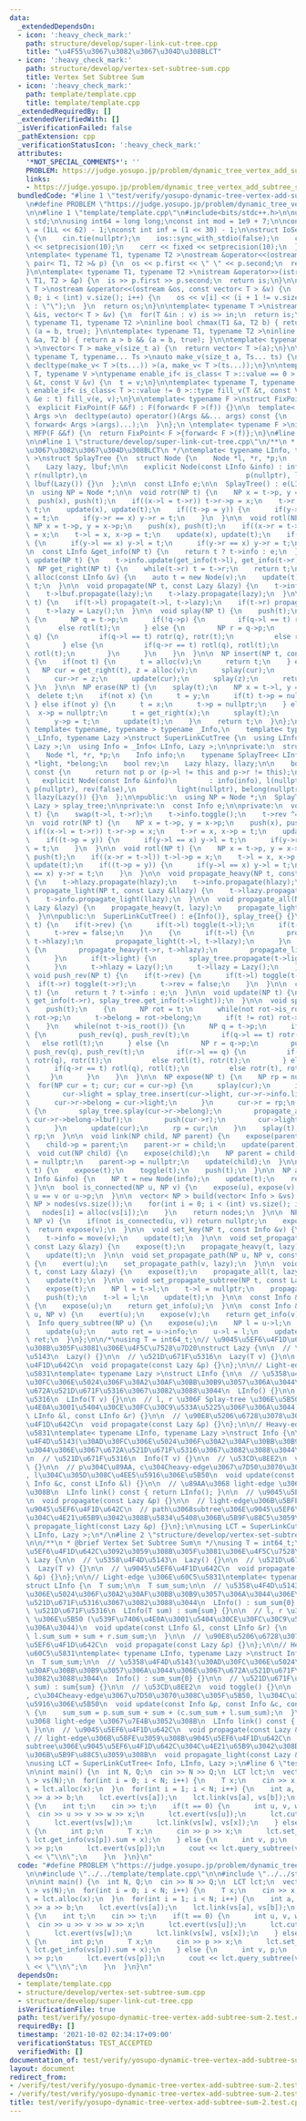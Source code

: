 ```yaml
---
data:
  _extendedDependsOn:
  - icon: ':heavy_check_mark:'
    path: structure/develop/super-link-cut-tree.cpp
    title: "\u4F55\u3067\u3082\u3067\u304D\u308BLCT"
  - icon: ':heavy_check_mark:'
    path: structure/develop/vertex-set-subtree-sum.cpp
    title: Vertex Set Subtree Sum
  - icon: ':heavy_check_mark:'
    path: template/template.cpp
    title: template/template.cpp
  _extendedRequiredBy: []
  _extendedVerifiedWith: []
  _isVerificationFailed: false
  _pathExtension: cpp
  _verificationStatusIcon: ':heavy_check_mark:'
  attributes:
    '*NOT_SPECIAL_COMMENTS*': ''
    PROBLEM: https://judge.yosupo.jp/problem/dynamic_tree_vertex_add_subtree_sum
    links:
    - https://judge.yosupo.jp/problem/dynamic_tree_vertex_add_subtree_sum
  bundledCode: "#line 1 \"test/verify/yosupo-dynamic-tree-vertex-add-subtree-sum-2.test.cpp\"\
    \n#define PROBLEM \"https://judge.yosupo.jp/problem/dynamic_tree_vertex_add_subtree_sum\"\
    \n\n#line 1 \"template/template.cpp\"\n#include<bits/stdc++.h>\n\nusing namespace\
    \ std;\n\nusing int64 = long long;\nconst int mod = 1e9 + 7;\n\nconst int64 infll\
    \ = (1LL << 62) - 1;\nconst int inf = (1 << 30) - 1;\n\nstruct IoSetup {\n  IoSetup()\
    \ {\n    cin.tie(nullptr);\n    ios::sync_with_stdio(false);\n    cout << fixed\
    \ << setprecision(10);\n    cerr << fixed << setprecision(10);\n  }\n} iosetup;\n\
    \ntemplate< typename T1, typename T2 >\nostream &operator<<(ostream &os, const\
    \ pair< T1, T2 >& p) {\n  os << p.first << \" \" << p.second;\n  return os;\n\
    }\n\ntemplate< typename T1, typename T2 >\nistream &operator>>(istream &is, pair<\
    \ T1, T2 > &p) {\n  is >> p.first >> p.second;\n  return is;\n}\n\ntemplate< typename\
    \ T >\nostream &operator<<(ostream &os, const vector< T > &v) {\n  for(int i =\
    \ 0; i < (int) v.size(); i++) {\n    os << v[i] << (i + 1 != v.size() ? \" \"\
    \ : \"\");\n  }\n  return os;\n}\n\ntemplate< typename T >\nistream &operator>>(istream\
    \ &is, vector< T > &v) {\n  for(T &in : v) is >> in;\n  return is;\n}\n\ntemplate<\
    \ typename T1, typename T2 >\ninline bool chmax(T1 &a, T2 b) { return a < b &&\
    \ (a = b, true); }\n\ntemplate< typename T1, typename T2 >\ninline bool chmin(T1\
    \ &a, T2 b) { return a > b && (a = b, true); }\n\ntemplate< typename T = int64\
    \ >\nvector< T > make_v(size_t a) {\n  return vector< T >(a);\n}\n\ntemplate<\
    \ typename T, typename... Ts >\nauto make_v(size_t a, Ts... ts) {\n  return vector<\
    \ decltype(make_v< T >(ts...)) >(a, make_v< T >(ts...));\n}\n\ntemplate< typename\
    \ T, typename V >\ntypename enable_if< is_class< T >::value == 0 >::type fill_v(T\
    \ &t, const V &v) {\n  t = v;\n}\n\ntemplate< typename T, typename V >\ntypename\
    \ enable_if< is_class< T >::value != 0 >::type fill_v(T &t, const V &v) {\n  for(auto\
    \ &e : t) fill_v(e, v);\n}\n\ntemplate< typename F >\nstruct FixPoint : F {\n\
    \  explicit FixPoint(F &&f) : F(forward< F >(f)) {}\n\n  template< typename...\
    \ Args >\n  decltype(auto) operator()(Args &&... args) const {\n    return F::operator()(*this,\
    \ forward< Args >(args)...);\n  }\n};\n \ntemplate< typename F >\ninline decltype(auto)\
    \ MFP(F &&f) {\n  return FixPoint< F >{forward< F >(f)};\n}\n#line 4 \"test/verify/yosupo-dynamic-tree-vertex-add-subtree-sum-2.test.cpp\"\
    \n\n#line 1 \"structure/develop/super-link-cut-tree.cpp\"\n/**\n * @brief \u4F55\
    \u3067\u3082\u3067\u304D\u308BLCT\n */\ntemplate< typename LInfo, typename Lazy\
    \ >\nstruct SplayTree {\n  struct Node {\n    Node *l, *r, *p;\n    LInfo info;\n\
    \    Lazy lazy, lbuf;\n\n    explicit Node(const LInfo &info) : info(info), l(nullptr),\
    \ r(nullptr),\n                                       p(nullptr), lazy(Lazy()),\
    \ lbuf(Lazy()) {}\n  };\n\n  const LInfo e;\n\n  SplayTree() : e(LInfo()) {}\n\
    \n  using NP = Node *;\n\n  void rotr(NP t) {\n    NP x = t->p, y = x->p;\n  \
    \  push(x), push(t);\n    if((x->l = t->r)) t->r->p = x;\n    t->r = x, x->p =\
    \ t;\n    update(x), update(t);\n    if((t->p = y)) {\n      if(y->l == x) y->l\
    \ = t;\n      if(y->r == x) y->r = t;\n    }\n  }\n\n  void rotl(NP t) {\n   \
    \ NP x = t->p, y = x->p;\n    push(x), push(t);\n    if((x->r = t->l)) t->l->p\
    \ = x;\n    t->l = x, x->p = t;\n    update(x), update(t);\n    if((t->p = y))\
    \ {\n      if(y->l == x) y->l = t;\n      if(y->r == x) y->r = t;\n    }\n  }\n\
    \n  const LInfo &get_info(NP t) {\n    return t ? t->info : e;\n  }\n\n  void\
    \ update(NP t) {\n    t->info.update(get_info(t->l), get_info(t->r));\n  }\n\n\
    \  NP get_right(NP t) {\n    while(t->r) t = t->r;\n    return t;\n  }\n\n  NP\
    \ alloc(const LInfo &v) {\n    auto t = new Node(v);\n    update(t);\n    return\
    \ t;\n  }\n\n  void propagate(NP t, const Lazy &lazy) {\n    t->info.propagate(lazy);\n\
    \    t->lbuf.propagate(lazy);\n    t->lazy.propagate(lazy);\n  }\n\n  void push(NP\
    \ t) {\n    if(t->l) propagate(t->l, t->lazy);\n    if(t->r) propagate(t->r, t->lazy);\n\
    \    t->lazy = Lazy();\n  }\n\n  void splay(NP t) {\n    push(t);\n    while(t->p)\
    \ {\n      NP q = t->p;\n      if(!q->p) {\n        if(q->l == t) rotr(t);\n \
    \       else rotl(t);\n      } else {\n        NP r = q->p;\n        if(r->l ==\
    \ q) {\n          if(q->l == t) rotr(q), rotr(t);\n          else rotl(t), rotr(t);\n\
    \        } else {\n          if(q->r == t) rotl(q), rotl(t);\n          else rotr(t),\
    \ rotl(t);\n        }\n      }\n    }\n  }\n\n  NP insert(NP t, const LInfo &v)\
    \ {\n    if(not t) {\n      t = alloc(v);\n      return t;\n    } else {\n   \
    \   NP cur = get_right(t), z = alloc(v);\n      splay(cur);\n      z->p = cur;\n\
    \      cur->r = z;\n      update(cur);\n      splay(z);\n      return z;\n   \
    \ }\n  }\n\n  NP erase(NP t) {\n    splay(t);\n    NP x = t->l, y = t->r;\n  \
    \  delete t;\n    if(not x) {\n      t = y;\n      if(t) t->p = nullptr;\n   \
    \ } else if(not y) {\n      t = x;\n      t->p = nullptr;\n    } else {\n    \
    \  x->p = nullptr;\n      t = get_right(x);\n      splay(t);\n      t->r = y;\n\
    \      y->p = t;\n      update(t);\n    }\n    return t;\n  }\n};\n\ntemplate<\
    \ template< typename, typename > typename _Info,\n    template< typename > typename\
    \ _LInfo, typename Lazy >\nstruct SuperLinkCutTree {\n  using LInfo = _LInfo<\
    \ Lazy >;\n  using Info = _Info< LInfo, Lazy >;\n\nprivate:\n  struct Node {\n\
    \    Node *l, *r, *p;\n    Info info;\n    typename SplayTree< LInfo, Lazy >::Node\
    \ *light, *belong;\n    bool rev;\n    Lazy hlazy, llazy;\n\n    bool is_root()\
    \ const {\n      return not p or (p->l != this and p->r != this);\n    }\n\n \
    \   explicit Node(const Info &info)\n        : info(info), l(nullptr), r(nullptr),\
    \ p(nullptr), rev(false),\n          light(nullptr), belong(nullptr), hlazy(Lazy()),\
    \ llazy(Lazy()) {}\n  };\n\npublic:\n  using NP = Node *;\n  SplayTree< LInfo,\
    \ Lazy > splay_tree;\n\nprivate:\n  const Info e;\n\nprivate:\n  void toggle(NP\
    \ t) {\n    swap(t->l, t->r);\n    t->info.toggle();\n    t->rev ^= true;\n  }\n\
    \n  void rotr(NP t) {\n    NP x = t->p, y = x->p;\n    push(x), push(t);\n   \
    \ if((x->l = t->r)) t->r->p = x;\n    t->r = x, x->p = t;\n    update(x), update(t);\n\
    \    if((t->p = y)) {\n      if(y->l == x) y->l = t;\n      if(y->r == x) y->r\
    \ = t;\n    }\n  }\n\n  void rotl(NP t) {\n    NP x = t->p, y = x->p;\n    push(x),\
    \ push(t);\n    if((x->r = t->l)) t->l->p = x;\n    t->l = x, x->p = t;\n    update(x),\
    \ update(t);\n    if((t->p = y)) {\n      if(y->l == x) y->l = t;\n      if(y->r\
    \ == x) y->r = t;\n    }\n  }\n\n  void propagate_heavy(NP t, const Lazy &hlazy)\
    \ {\n    t->hlazy.propagate(hlazy);\n    t->info.propagate(hlazy);\n  }\n\n  void\
    \ propagate_light(NP t, const Lazy &llazy) {\n    t->llazy.propagate(llazy);\n\
    \    t->info.propagate_light(llazy);\n  }\n\n  void propagate_all(NP t, const\
    \ Lazy &lazy) {\n    propagate_heavy(t, lazy);\n    propagate_light(t, lazy);\n\
    \  }\n\npublic:\n  SuperLinkCutTree() : e{Info()}, splay_tree{} {}\n\n  void push(NP\
    \ t) {\n    if(t->rev) {\n      if(t->l) toggle(t->l);\n      if(t->r) toggle(t->r);\n\
    \      t->rev = false;\n    }\n    {\n      if(t->l) {\n        propagate_heavy(t->l,\
    \ t->hlazy);\n        propagate_light(t->l, t->llazy);\n      }\n      if(t->r)\
    \ {\n        propagate_heavy(t->r, t->hlazy);\n        propagate_light(t->r, t->llazy);\n\
    \      }\n      if(t->light) {\n        splay_tree.propagate(t->light, t->llazy);\n\
    \      }\n      t->hlazy = Lazy();\n      t->llazy = Lazy();\n    }\n  }\n\n \
    \ void push_rev(NP t) {\n    if(t->rev) {\n      if(t->l) toggle(t->l);\n    \
    \  if(t->r) toggle(t->r);\n      t->rev = false;\n    }\n  }\n\n  const Info &get_info(NP\
    \ t) {\n    return t ? t->info : e;\n  }\n\n  void update(NP t) {\n    t->info.update(get_info(t->l),\
    \ get_info(t->r), splay_tree.get_info(t->light));\n  }\n\n  void splay(NP t) {\n\
    \    push(t);\n    {\n      NP rot = t;\n      while(not rot->is_root()) rot =\
    \ rot->p;\n      t->belong = rot->belong;\n      if(t != rot) rot->belong = nullptr;\n\
    \    }\n    while(not t->is_root()) {\n      NP q = t->p;\n      if(q->is_root())\
    \ {\n        push_rev(q), push_rev(t);\n        if(q->l == t) rotr(t);\n     \
    \   else rotl(t);\n      } else {\n        NP r = q->p;\n        push_rev(r),\
    \ push_rev(q), push_rev(t);\n        if(r->l == q) {\n          if(q->l == t)\
    \ rotr(q), rotr(t);\n          else rotl(t), rotr(t);\n        } else {\n    \
    \      if(q->r == t) rotl(q), rotl(t);\n          else rotr(t), rotl(t);\n   \
    \     }\n      }\n    }\n  }\n\n  NP expose(NP t) {\n    NP rp = nullptr;\n  \
    \  for(NP cur = t; cur; cur = cur->p) {\n      splay(cur);\n      if(cur->r) {\n\
    \        cur->light = splay_tree.insert(cur->light, cur->r->info.link());\n  \
    \      cur->r->belong = cur->light;\n      }\n      cur->r = rp;\n      if(cur->r)\
    \ {\n        splay_tree.splay(cur->r->belong);\n        propagate_all(cur->r,\
    \ cur->r->belong->lbuf);\n        push(cur->r);\n        cur->light = splay_tree.erase(cur->r->belong);\n\
    \      }\n      update(cur);\n      rp = cur;\n    }\n    splay(t);\n    return\
    \ rp;\n  }\n\n  void link(NP child, NP parent) {\n    expose(parent);\n    expose(child);\n\
    \    child->p = parent;\n    parent->r = child;\n    update(parent);\n  }\n\n\
    \  void cut(NP child) {\n    expose(child);\n    NP parent = child->l;\n    child->l\
    \ = nullptr;\n    parent->p = nullptr;\n    update(child);\n  }\n\n  void evert(NP\
    \ t) {\n    expose(t);\n    toggle(t);\n    push(t);\n  }\n\n  NP alloc(const\
    \ Info &info) {\n    NP t = new Node(info);\n    update(t);\n    return t;\n \
    \ }\n\n  bool is_connected(NP u, NP v) {\n    expose(u), expose(v);\n    return\
    \ u == v or u->p;\n  }\n\n  vector< NP > build(vector< Info > &vs) {\n    vector<\
    \ NP > nodes(vs.size());\n    for(int i = 0; i < (int) vs.size(); i++) {\n   \
    \   nodes[i] = alloc(vs[i]);\n    }\n    return nodes;\n  }\n\n  NP lca(NP u,\
    \ NP v) {\n    if(not is_connected(u, v)) return nullptr;\n    expose(u);\n  \
    \  return expose(v);\n  }\n\n  void set_key(NP t, const Info &v) {\n    expose(t);\n\
    \    t->info = move(v);\n    update(t);\n  }\n\n  void set_propagate_path(NP t,\
    \ const Lazy &lazy) {\n    expose(t);\n    propagate_heavy(t, lazy);\n    push(t);\n\
    \    update(t);\n  }\n\n  void set_propagate_path(NP u, NP v, const Lazy &lazy)\
    \ {\n    evert(u);\n    set_propagate_path(v, lazy);\n  }\n\n  void set_propagate_all(NP\
    \ t, const Lazy &lazy) {\n    expose(t);\n    propagate_all(t, lazy);\n    push(t);\n\
    \    update(t);\n  }\n\n  void set_propagate_subtree(NP t, const Lazy &lazy) {\n\
    \    expose(t);\n    NP l = t->l;\n    t->l = nullptr;\n    propagate_all(t, lazy);\n\
    \    push(t);\n    t->l = l;\n    update(t);\n  }\n\n  const Info &query(NP u)\
    \ {\n    expose(u);\n    return get_info(u);\n  }\n\n  const Info &query_path(NP\
    \ u, NP v) {\n    evert(u);\n    expose(v);\n    return get_info(v);\n  }\n\n\
    \  Info query_subtree(NP u) {\n    expose(u);\n    NP l = u->l;\n    u->l = nullptr;\n\
    \    update(u);\n    auto ret = u->info;\n    u->l = l;\n    update(u);\n    return\
    \ ret;\n  }\n};\n\n/*\nusing T = int64_t;\n// \u9045\u5EF6\u4F1D\u642C\u3092\u3059\
    \u308B\u305F\u3081\u306E\u4F5C\u7528\u7D20\nstruct Lazy {\n\n  // \u5358\u4F4D\
    \u5143\n  Lazy() {}\n\n  // \u521D\u671F\u5316\n  Lazy(T v) {}\n\n  // \u9045\u5EF6\
    \u4F1D\u642C\n  void propagate(const Lazy &p) {}\n};\n\n// Light-edge \u306E\u60C5\
    \u5831\ntemplate< typename Lazy >\nstruct LInfo {\n\n  // \u5358\u4F4D\u5143(\u30AD\
    \u30FC\u306E\u5024\u306F\u30A2\u30AF\u30BB\u30B9\u3057\u306A\u3044\u306E\u3067\
    \u672A\u521D\u671F\u5316\u3067\u3082\u3088\u3044\n  LInfo() {}\n\n  // \u521D\u671F\
    \u5316\n  LInfo(T v) {}\n\n  // l, r \u306F Splay-tree \u306E\u5B50 (\u539F\u7406\
    \u4E0A\u3001\u5404\u30CE\u30FC\u30C9\u533A\u5225\u306F\u306A\u3044)\n  void update(const\
    \ LInfo &l, const LInfo &r) {}\n\n  // \u90E8\u5206\u6728\u3078\u306E\u9045\u5EF6\
    \u4F1D\u642C\n  void propagate(const Lazy &p) {}\n};\n\n// Heavy-edge \u306E\u60C5\
    \u5831\ntemplate< typename LInfo, typename Lazy >\nstruct Info {\n\n  // \u5358\
    \u4F4D\u5143(\u30AD\u30FC\u306E\u5024\u306F\u30A2\u30AF\u30BB\u30B9\u3057\u306A\
    \u3044\u306E\u3067\u672A\u521D\u671F\u5316\u3067\u3082\u3088\u3044\n  Info() {}\n\
    \n  // \u521D\u671F\u5316\n  Info(T v) {}\n\n  // \u53CD\u8EE2\n  void toggle()\
    \ {}\n\n  // p\u304C\u89AA, c\u304Cheavy-edge\u3067\u7D50\u3070\u308C\u305F\u5B50\
    , l\u304C\u305D\u308C\u4EE5\u5916\u306E\u5B50\n  void update(const Info &p, const\
    \ Info &c, const LInfo &l) {}\n\n  // \u89AA\u3068 light-edge \u3067\u7E4B\u3052\
    \u308B\n  LInfo link() const { return LInfo(); }\n\n  // \u9045\u5EF6\u4F1D\u642C\
    \n  void propagate(const Lazy &p) {}\n\n  // light-edge\u306B\u5BFE\u3059\u308B\
    \u9045\u5EF6\u4F1D\u642C\n  // path\u3068subtree\u306E\u9045\u5EF6\u4F1D\u642C\
    \u304C\u4E21\u65B9\u3042\u308B\u5834\u5408\u306B\u5B9F\u88C5\u3059\u308B\n  void\
    \ propagate_light(const Lazy &p) {}\n};\n\nusing LCT = SuperLinkCutTree< Info,\
    \ LInfo, Lazy >;\n*/\n#line 2 \"structure/develop/vertex-set-subtree-sum.cpp\"\
    \n\n/**\n * @brief Vertex Set Subtree Sum\n */\nusing T = int64_t;\n\n// \u9045\
    \u5EF6\u4F1D\u642C\u3092\u3059\u308B\u305F\u3081\u306E\u4F5C\u7528\u7D20\nstruct\
    \ Lazy {\n\n  // \u5358\u4F4D\u5143\n  Lazy() {}\n\n  // \u521D\u671F\u5316\n\
    \  Lazy(T v) {}\n\n  // \u9045\u5EF6\u4F1D\u642C\n  void propagate(const Lazy\
    \ &p) {}\n};\n\n// Light-edge \u306E\u60C5\u5831\ntemplate< typename Lazy >\n\
    struct LInfo {\n  T sum;\n\n  T sum_sum;\n\n  // \u5358\u4F4D\u5143(\u30AD\u30FC\
    \u306E\u5024\u306F\u30A2\u30AF\u30BB\u30B9\u3057\u306A\u3044\u306E\u3067\u672A\
    \u521D\u671F\u5316\u3067\u3082\u3088\u3044\n  LInfo() : sum_sum{0} {}\n\n  //\
    \ \u521D\u671F\u5316\n  LInfo(T sum) : sum{sum} {}\n\n  // l, r \u306F Splay-tree\
    \ \u306E\u5B50 (\u539F\u7406\u4E0A\u3001\u5404\u30CE\u30FC\u30C9\u533A\u5225\u306F\
    \u306A\u3044)\n  void update(const LInfo &l, const LInfo &r) {\n    sum_sum =\
    \ l.sum_sum + sum + r.sum_sum;\n  }\n\n  // \u90E8\u5206\u6728\u3078\u306E\u9045\
    \u5EF6\u4F1D\u642C\n  void propagate(const Lazy &p) {}\n};\n\n// Heavy-edge \u306E\
    \u60C5\u5831\ntemplate< typename LInfo, typename Lazy >\nstruct Info {\n  T sum;\n\
    \n  T sum_sum;\n\n  // \u5358\u4F4D\u5143(\u30AD\u30FC\u306E\u5024\u306F\u30A2\
    \u30AF\u30BB\u30B9\u3057\u306A\u3044\u306E\u3067\u672A\u521D\u671F\u5316\u3067\
    \u3082\u3088\u3044\n  Info() : sum_sum{0} {}\n\n  // \u521D\u671F\u5316\n  Info(T\
    \ sum) : sum{sum} {}\n\n  // \u53CD\u8EE2\n  void toggle() {}\n\n  // p\u304C\u89AA\
    , c\u304Cheavy-edge\u3067\u7D50\u3070\u308C\u305F\u5B50, l\u304C\u305D\u308C\u4EE5\
    \u5916\u306E\u5B50\n  void update(const Info &p, const Info &c, const LInfo &l)\
    \ {\n    sum_sum = p.sum_sum + sum + (c.sum_sum + l.sum_sum);\n  }\n\n  // \u89AA\
    \u3068 light-edge \u3067\u7E4B\u3052\u308B\n  LInfo link() const { return LInfo(sum_sum);\
    \ }\n\n  // \u9045\u5EF6\u4F1D\u642C\n  void propagate(const Lazy &p) {}\n\n \
    \ // light-edge\u306B\u5BFE\u3059\u308B\u9045\u5EF6\u4F1D\u642C\n  // path\u3068\
    subtree\u306E\u9045\u5EF6\u4F1D\u642C\u304C\u4E21\u65B9\u3042\u308B\u5834\u5408\
    \u306B\u5B9F\u88C5\u3059\u308B\n  void propagate_light(const Lazy &p) {}\n};\n\
    \nusing LCT = SuperLinkCutTree< Info, LInfo, Lazy >;\n#line 6 \"test/verify/yosupo-dynamic-tree-vertex-add-subtree-sum-2.test.cpp\"\
    \n\nint main() {\n  int N, Q;\n  cin >> N >> Q;\n  LCT lct;\n  vector< LCT::NP\
    \ > vs(N);\n  for(int i = 0; i < N; i++) {\n    T x;\n    cin >> x;\n    vs[i]\
    \ = lct.alloc(x);\n  }\n  for(int i = 1; i < N; i++) {\n    int a, b;\n    cin\
    \ >> a >> b;\n    lct.evert(vs[a]);\n    lct.link(vs[a], vs[b]);\n  }\n  while(Q--)\
    \ {\n    int t;\n    cin >> t;\n    if(t == 0) {\n      int u, v, w, x;\n    \
    \  cin >> u >> v >> w >> x;\n      lct.evert(vs[u]);\n      lct.cut(vs[v]);\n\
    \      lct.evert(vs[w]);\n      lct.link(vs[w], vs[x]);\n    } else if(t == 1)\
    \ {\n      int p;\n      T x;\n      cin >> p >> x;\n      lct.set_key(vs[p],\
    \ lct.get_info(vs[p]).sum + x);\n    } else {\n      int v, p;\n      cin >> v\
    \ >> p;\n      lct.evert(vs[p]);\n      cout << lct.query_subtree(vs[v]).sum_sum\
    \ << \"\\n\";\n    }\n  }\n}\n"
  code: "#define PROBLEM \"https://judge.yosupo.jp/problem/dynamic_tree_vertex_add_subtree_sum\"\
    \n\n#include \"../../template/template.cpp\"\n\n#include \"../../structure/develop/vertex-set-subtree-sum.cpp\"\
    \n\nint main() {\n  int N, Q;\n  cin >> N >> Q;\n  LCT lct;\n  vector< LCT::NP\
    \ > vs(N);\n  for(int i = 0; i < N; i++) {\n    T x;\n    cin >> x;\n    vs[i]\
    \ = lct.alloc(x);\n  }\n  for(int i = 1; i < N; i++) {\n    int a, b;\n    cin\
    \ >> a >> b;\n    lct.evert(vs[a]);\n    lct.link(vs[a], vs[b]);\n  }\n  while(Q--)\
    \ {\n    int t;\n    cin >> t;\n    if(t == 0) {\n      int u, v, w, x;\n    \
    \  cin >> u >> v >> w >> x;\n      lct.evert(vs[u]);\n      lct.cut(vs[v]);\n\
    \      lct.evert(vs[w]);\n      lct.link(vs[w], vs[x]);\n    } else if(t == 1)\
    \ {\n      int p;\n      T x;\n      cin >> p >> x;\n      lct.set_key(vs[p],\
    \ lct.get_info(vs[p]).sum + x);\n    } else {\n      int v, p;\n      cin >> v\
    \ >> p;\n      lct.evert(vs[p]);\n      cout << lct.query_subtree(vs[v]).sum_sum\
    \ << \"\\n\";\n    }\n  }\n}\n"
  dependsOn:
  - template/template.cpp
  - structure/develop/vertex-set-subtree-sum.cpp
  - structure/develop/super-link-cut-tree.cpp
  isVerificationFile: true
  path: test/verify/yosupo-dynamic-tree-vertex-add-subtree-sum-2.test.cpp
  requiredBy: []
  timestamp: '2021-10-02 02:34:17+09:00'
  verificationStatus: TEST_ACCEPTED
  verifiedWith: []
documentation_of: test/verify/yosupo-dynamic-tree-vertex-add-subtree-sum-2.test.cpp
layout: document
redirect_from:
- /verify/test/verify/yosupo-dynamic-tree-vertex-add-subtree-sum-2.test.cpp
- /verify/test/verify/yosupo-dynamic-tree-vertex-add-subtree-sum-2.test.cpp.html
title: test/verify/yosupo-dynamic-tree-vertex-add-subtree-sum-2.test.cpp
---
```

